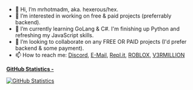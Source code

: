 - 👋 Hi, I’m mrhotmadm, aka. hexerous/hex.
- 👀 I’m interested in working on free & paid projects (preferrably backend).
- 🌱 I’m currently learning GoLang & C#. I'm finishing up Python and refreshing my JavaScript skills.
- 💞️ I’m looking to collaborate on any FREE OR PAID projects (I'd prefer backend & some payment).
- 📫 How to reach me: [Discord](https://discord.com/users/727282789551964302), [E-Mail](mailto:mrblackcto@outlook.com), [Repl.it](https://replit.com/@hexerous), [ROBLOX](https://www.roblox.com/users/2314460683/profile), [V3RMILLION]()

<u>**GitHub Statistics -**</u>

[![GitHub Statistics](https://github-readme-stats.vercel.app/api?username=mrhotmadm&show_icons=true&hide_border=false&count_private=true&include_all_commits=true&theme=kacho_ga)](https://github.com/mrhotmadm/mrhotmadm)
